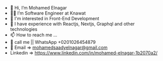 - 👋 Hi, I’m Mohamed Elnagar
- 👨‍💻 I’m Software Engineer at Knawat 
- 🌱 I'm  interested in Front-End Development
- 📖 I have experience  with Reactjs, Nextjs, Graphql and other technologies 
- 📫 How to reach me ...
- 📱 call me || WhatsApp +0201026454879
- 📧 Email =>  mohamedsaadyelnagar@gmail.com   
- Linkedin => https://www.linkedin.com/in/mohamed-elnagar-1b2070a2/
